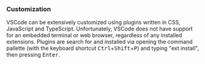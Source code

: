 ### Customization
VSCode can be extensively customized using plugins written in CSS, JavaScript and TypeScript. Unfortunately, VSCode does not have support for an embedded terminal or web browser, regardless of any installed extensions. Plugins are search for and installed via opening the command pallette (with the keyboard shortcut <kbd>Ctrl</kbd>+<kbd>Shift</kbd>+<kbd>P</kbd>) and typing "ext install", then pressing <kbd>Enter</kbd>. 
